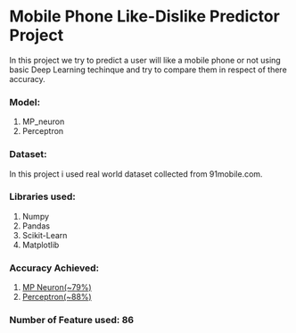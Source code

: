 # Mobile Phone Like-Dislike Predictor Project
 In this project we try to predict a user will like a mobile phone or not using basic Deep Learning techinque and try to compare them in respect of there accuracy.
 
### Model: 
 1. MP_neuron
 2. Perceptron
### Dataset:
 In this project i used real world dataset collected from 91mobile.com. 
### Libraries used:
 1. Numpy
 2. Pandas
 3. Scikit-Learn
 4. Matplotlib
### Accuracy Achieved:
 1. [MP Neuron(~79%)](https://github.com/somnath119/Mobile_Phone_Like_dislike_Project/blob/master/like_Dislike_MP_Neuron.ipynb)
 2. [Perceptron(~88%)](https://github.com/somnath119/Mobile_Phone_Like_dislike_Project/blob/master/Like_Dislike_Perceptron.ipynb)
### Number of Feature used: 86
